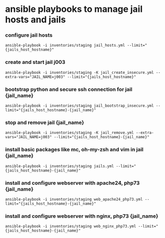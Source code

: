 # ansible playbooks to manage jail hosts and jails

### configure jail hosts

```
ansible-playbook -i inventories/staging jail_hosts.yml --limit="{jails_host_hostname}"
```

### create and start jail j003

```
ansible-playbook -i inventories/staging -K jail_create_insecure.yml --extra-vars="JAIL_NAME=j003" --limit="{jails_host_hostname}"
```

### bootstrap python and secure ssh connection for jail {jail_name}

```
ansible-playbook -i inventories/staging jail_bootstrap_insecure.yml --limit="{jails_host_hostname}-{jail_name}"
```

### stop and remove jail {jail_name}

```
ansible-playbook -i inventories/staging -K jail_remove.yml --extra-vars="JAIL_NAME=j003" --limit="{jails_host_hostname}-{jail_name}"
```

### install basic packages like mc, oh-my-zsh and vim in jail {jail_name}

```
ansible-playbook -i inventories/staging jails.yml --limit="{jails_host_hostname}-{jail_name}"
```

### install and configure webserver with apache24, php73 {jail_name}

```
ansible-playbook -i inventories/staging web_apache24_php73.yml --limit="{jails_host_hostname}-{jail_name}"
```

### install and configure webserver with nginx, php73 {jail_name}

```
ansible-playbook -i inventories/staging web_nginx_php73.yml --limit="{jails_host_hostname}-{jail_name}"
```

